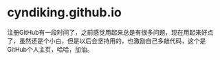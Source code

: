 # cyndiking.github.io

注册GitHub有一段时间了，之前感觉用起来总是有很多问题，现在用起来好点了，虽然还是个小白，但是以后会坚持用的，也激励自己多敲代码，这个是GitHub个人主页，哈哈，加油。

